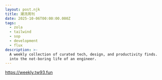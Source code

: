 ```yaml
---
layout: post.njk
title: 潮流周刊
date: 2025-10-06T00:00:00.000Z
tags:
  - zola
  - tailwind
  - sop
  - development
  - flux
description: >-
  A weekly collection of curated tech, design, and productivity finds. A peek
  into the not-boring life of an engineer.
---
```



https://weekly.tw93.fun
